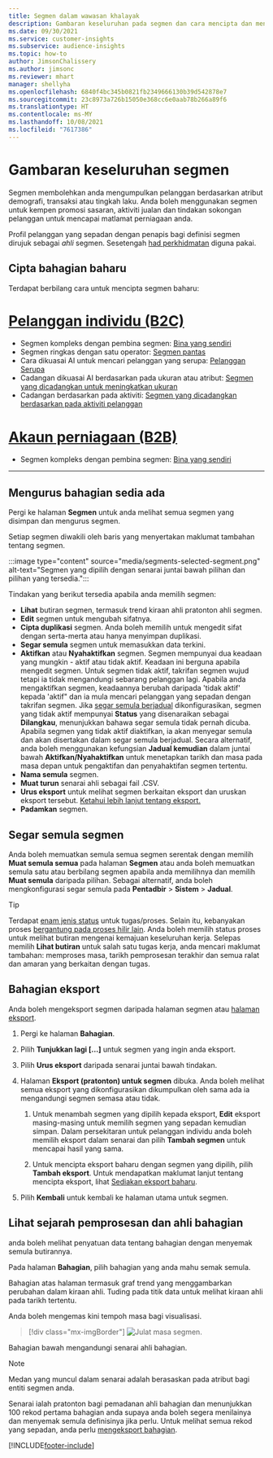 ```yaml
---
title: Segmen dalam wawasan khalayak
description: Gambaran keseluruhan pada segmen dan cara mencipta dan mengurus segmen.
ms.date: 09/30/2021
ms.service: customer-insights
ms.subservice: audience-insights
ms.topic: how-to
author: JimsonChalissery
ms.author: jimsonc
ms.reviewer: mhart
manager: shellyha
ms.openlocfilehash: 6840f4bc345b0821fb2349666130b39d542878e7
ms.sourcegitcommit: 23c8973a726b15050e368cc6e0aab78b266a89f6
ms.translationtype: HT
ms.contentlocale: ms-MY
ms.lasthandoff: 10/08/2021
ms.locfileid: "7617386"
---
```

# <a name="segments-overview"></a>Gambaran keseluruhan segmen

Segmen membolehkan anda mengumpulkan pelanggan berdasarkan atribut demografi, transaksi atau tingkah laku. Anda boleh menggunakan segmen untuk kempen promosi sasaran, aktiviti jualan dan tindakan sokongan pelanggan untuk mencapai matlamat perniagaan anda.

Profil pelanggan yang sepadan dengan penapis bagi definisi segmen dirujuk sebagai *ahli* segmen. Sesetengah [had perkhidmatan](service-limits.md) diguna pakai.

## <a name="create-a-new-segment"></a>Cipta bahagian baharu

Terdapat berbilang cara untuk mencipta segmen baharu: 

# <a name="individual-customers-b2c"></a>[Pelanggan individu (B2C)](#tab/b2c)

- Segmen kompleks dengan pembina segmen: [Bina yang sendiri](segment-builder.md#create-a-new-segment) 
- Segmen ringkas dengan satu operator: [Segmen pantas](segment-builder.md#quick-segments) 
- Cara dikuasai AI untuk mencari pelanggan yang serupa: [Pelanggan Serupa](find-similar-customer-segments.md) 
- Cadangan dikuasai AI berdasarkan pada ukuran atau atribut: [Segmen yang dicadangkan untuk meningkatkan ukuran](suggested-segments.md) 
- Cadangan berdasarkan pada aktiviti: [Segmen yang dicadangkan berdasarkan pada aktiviti pelanggan](suggested-segments-activity.md) 

# <a name="business-accounts-b2b"></a>[Akaun perniagaan (B2B)](#tab/b2b)

- Segmen kompleks dengan pembina segmen: [Bina yang sendiri](segment-builder.md#create-a-new-segment)

---

## <a name="manage-existing-segments"></a>Mengurus bahagian sedia ada

Pergi ke halaman **Segmen** untuk anda melihat semua segmen yang disimpan dan mengurus segmen.

Setiap segmen diwakili oleh baris yang menyertakan maklumat tambahan tentang segmen.

:::image type="content" source="media/segments-selected-segment.png" alt-text="Segmen yang dipilih dengan senarai juntai bawah pilihan dan pilihan yang tersedia.":::

Tindakan yang berikut tersedia apabila anda memilih segmen:

- **Lihat** butiran segmen, termasuk trend kiraan ahli pratonton ahli segmen.
- **Edit** segmen untuk mengubah sifatnya.
- **Cipta duplikasi** segmen. Anda boleh memilih untuk mengedit sifat dengan serta-merta atau hanya menyimpan duplikasi.
- **Segar semula** segmen untuk memasukkan data terkini.
- **Aktifkan** atau **Nyahaktifkan** segmen. Segmen mempunyai dua keadaan yang mungkin - aktif atau tidak aktif. Keadaan ini berguna apabila mengedit segmen. Untuk segmen tidak aktif, takrifan segmen wujud tetapi ia tidak mengandungi sebarang pelanggan lagi. Apabila anda mengaktifkan segmen, keadaannya berubah daripada 'tidak aktif' kepada 'aktif" dan ia mula mencari pelanggan yang sepadan dengan takrifan segmen. Jika [segar semula berjadual](system.md#schedule-tab) dikonfigurasikan, segmen yang tidak aktif mempunyai **Status** yang disenaraikan sebagai **Dilangkau**, menunjukkan bahawa segar semula tidak pernah dicuba. Apabila segmen yang tidak aktif diaktifkan, ia akan menyegar semula dan akan disertakan dalam segar semula berjadual.
  Secara alternatif, anda boleh menggunakan kefungsian **Jadual kemudian** dalam juntai bawah **Aktifkan/Nyahaktifkan** untuk menetapkan tarikh dan masa pada masa depan untuk pengaktifan dan penyahaktifan segmen tertentu.
- **Nama semula** segmen.
- **Muat turun** senarai ahli sebagai fail .CSV.
- **Urus eksport** untuk melihat segmen berkaitan eksport dan uruskan eksport tersebut. [Ketahui lebih lanjut tentang eksport.](export-destinations.md)
- **Padamkan** segmen.

## <a name="refresh-segments"></a>Segar semula segmen

Anda boleh memuatkan semula semua segmen serentak dengan memilih **Muat semula semua** pada halaman **Segmen** atau anda boleh memuatkan semula satu atau berbilang segmen apabila anda memilihnya dan memilih **Muat semula** daripada pilihan. Sebagai alternatif, anda boleh mengkonfigurasi segar semula pada **Pentadbir** > **Sistem** > **Jadual**.

> [!TIP]
> Terdapat [enam jenis status](system.md#status-types) untuk tugas/proses. Selain itu, kebanyakan proses [bergantung pada proses hilir lain](system.md#refresh-policies). Anda boleh memilih status proses untuk melihat butiran mengenai kemajuan keseluruhan kerja. Selepas memilih **Lihat butiran** untuk salah satu tugas kerja, anda mencari maklumat tambahan: memproses masa, tarikh pemprosesan terakhir dan semua ralat dan amaran yang berkaitan dengan tugas.

## <a name="export-segments"></a>Bahagian eksport

Anda boleh mengeksport segmen daripada halaman segmen atau [halaman eksport](export-destinations.md). 

1. Pergi ke halaman **Bahagian**.

1. Pilih **Tunjukkan lagi [...]** untuk segmen yang ingin anda eksport.

1. Pilih **Urus eksport** daripada senarai juntai bawah tindakan.

1. Halaman **Eksport (pratonton) untuk segmen** dibuka. Anda boleh melihat semua eksport yang dikonfigurasikan dikumpulkan oleh sama ada ia mengandungi segmen semasa atau tidak.

   1. Untuk menambah segmen yang dipilih kepada eksport, **Edit** eksport masing-masing untuk memilih segmen yang sepadan kemudian simpan. Dalam persekitaran untuk pelanggan individu anda boleh memilih eksport dalam senarai dan pilih **Tambah segmen** untuk mencapai hasil yang sama.

   1. Untuk mencipta eksport baharu dengan segmen yang dipilih, pilih **Tambah eksport**. Untuk mendapatkan maklumat lanjut tentang mencipta eksport, lihat [Sediakan eksport baharu](export-destinations.md#set-up-a-new-export).

1. Pilih **Kembali** untuk kembali ke halaman utama untuk segmen.

## <a name="view-processing-history-and-segment-members"></a>Lihat sejarah pemprosesan dan ahli bahagian

anda boleh melihat penyatuan data tentang bahagian dengan menyemak semula butirannya.

Pada halaman **Bahagian**, pilih bahagian yang anda mahu semak semula.

Bahagian atas halaman termasuk graf trend yang menggambarkan perubahan dalam kiraan ahli. Tuding pada titik data untuk melihat kiraan ahli pada tarikh tertentu.

Anda boleh mengemas kini tempoh masa bagi visualisasi.

> [!div class="mx-imgBorder"]
> ![Julat masa segmen.](media/segment-time-range.png "Julat masa bahagian")

Bahagian bawah mengandungi senarai ahli bahagian.

> [!NOTE]
> Medan yang muncul dalam senarai adalah berasaskan pada atribut bagi entiti segmen anda.
>
>Senarai ialah pratonton bagi pemadanan ahli bahagian dan menunjukkan 100 rekod pertama bahagian anda supaya anda boleh segera menilainya dan menyemak semula definisinya jika perlu. Untuk melihat semua rekod yang sepadan, anda perlu [mengeksport bahagian](export-destinations.md).

[!INCLUDE[footer-include](../includes/footer-banner.md)] 
